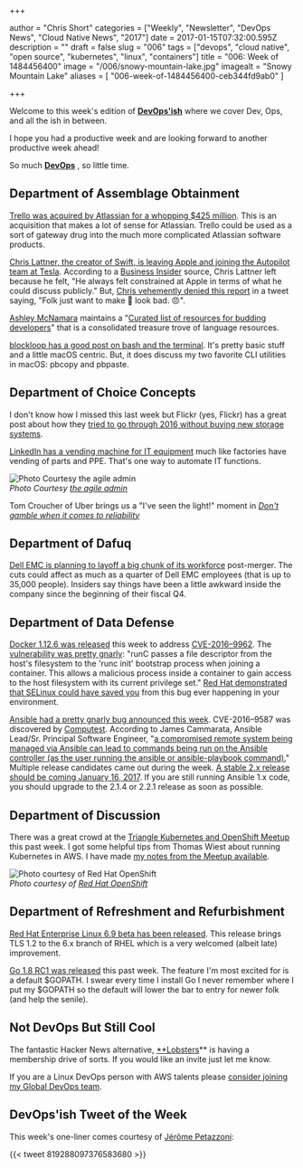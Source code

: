 +++

author = "Chris Short"
categories = ["Weekly", "Newsletter", "DevOps News", "Cloud Native News", "2017"]
date = 2017-01-15T07:32:00.595Z
description = ""
draft = false
slug = "006"
tags = ["devops", "cloud native", "open source", "kubernetes", "linux", "containers"]
title = "006: Week of 1484456400"
image = "/006/snowy-mountain-lake.jpg"
imagealt = "Snowy Mountain Lake"
aliases = [
    "006-week-of-1484456400-ceb344fd9ab0"
]

+++

Welcome to this week's edition of [**DevOps'ish**](https://devopsish.com/) where we cover Dev, Ops, and all the ish in between.

I hope you had a productive week and are looking forward to another productive week ahead!

So much [**DevOps**](https://devopsish.com/) , so little time.

## Department of Assemblage Obtainment

[Trello was acquired by Atlassian for a whopping $425 million](http://www.forbes.com/sites/alexkonrad/2017/01/09/atlassian-acquires-popular-team-productivity-app-trello-for-425-million/). This is an acquisition that makes a lot of sense for Atlassian. Trello could be used as a sort of gateway drug into the much more complicated Atlassian software products.

[Chris Lattner, the creator of Swift, is leaving Apple and joining the Autopilot team at Tesla](https://9to5mac.com/2017/01/10/swift-chris-lattner-leaving-apple/). According to a [Business Insider](http://www.businessinsider.com/how-apples-culture-of-secrecy-wears-down-its-top-developers-2017-1) source, Chris Lattner left because he felt, "He always felt constrained at Apple in terms of what he could discuss publicly." But, [Chris vehemently denied this report](https://twitter.com/clattner_llvm/status/819974025371787264) in a tweet saying, "Folk just want to make 🍎 look bad. 😠".

[Ashley McNamara](https://twitter.com/ashleymcnamara) maintains a "[Curated list of resources for budding developers](http://ashleymcnamara.github.io/learn_to_code/)" that is a consolidated treasure trove of language resources.

[blockloop has a good post on bash and the terminal](https://www.blockloop.io/mastering-bash-and-terminal). It's pretty basic stuff and a little macOS centric. But, it does discuss my two favorite CLI utilities in macOS: pbcopy and pbpaste.

## Department of Choice Concepts

I don't know how I missed this last week but Flickr (yes, Flickr) has a great post about how they [tried to go through 2016 without buying new storage systems](https://code.flickr.net/2017/01/05/a-year-without-a-byte/).

[LinkedIn has a vending machine for IT equipment](https://theagileadmin.com/2017/01/10/but-how-can-it-do-devops/) much like factories have vending of parts and PPE. That's one way to automate IT functions.

![Photo Courtesy [the agile admin](https://theagileadmin.com/2017/01/10/but-how-can-it-do-devops/)](/006/linkedin-vending-machine.jpg)  
*Photo Courtesy [the agile admin](https://theagileadmin.com/2017/01/10/but-how-can-it-do-devops/)*

Tom Croucher of Uber brings us a "I've seen the light!" moment in [*Don't gamble when it comes to reliability*](https://www.oreilly.com/ideas/dont-gamble-when-it-comes-to-reliability)

## Department of Dafuq

[Dell EMC is planning to layoff a big chunk of its workforce](http://www.theregister.co.uk/2017/01/12/emc_layoffs/) post-merger. The cuts could affect as much as a quarter of Dell EMC employees (that is up to 35,000 people). Insiders say things have been a little awkward inside the company since the beginning of their fiscal Q4.

## Department of Data Defense

[Docker 1.12.6 was released](https://github.com/docker/docker/releases/tag/v1.12.6) this week to address [CVE-2016–9962](http://seclists.org/fulldisclosure/2017/Jan/21). The [vulnerability was pretty gnarly](https://bugzilla.suse.com/show_bug.cgi?id=1012568): "runC passes a file descriptor from the host's filesystem to the 'runc init' bootstrap process when joining a container. This allows a malicious process inside a container to gain access to the host
filesystem with its current privilege set." [Red Hat demonstrated that SELinux could have saved you](http://rhelblog.redhat.com/2017/01/13/docker-0-day-stopped-cold-by-selinux/) from this bug ever happening in your environment.

[Ansible had a pretty gnarly bug announced this week](http://www.theregister.co.uk/2017/01/11/ansible_patches_own_the_farm_vulnerability/). CVE-2016–9587 was discovered by [Computest](https://www.computest.nl/advisories/CT-2017-0109_Ansible.txt). According to James Cammarata, Ansible Lead/Sr. Principal Software Engineer, "[a compromised remote system being managed via Ansible can lead to commands being run on the Ansible controller (as the user running the ansible or ansible-playbook command).](https://groups.google.com/forum/#!topic/ansible-devel/SyrgcUySAIQ)" Multiple release candidates came out during the week. [A stable 2.x release should be coming January 16, 2017](https://groups.google.com/forum/?utm_medium=email&utm_source=footer#!msg/ansible-project/ydfEh11hlXA/eaOPE3p_AQAJ). If you are still running Ansible 1.x code, you should upgrade to the 2.1.4 or 2.2.1 release as soon as possible.

## Department of Discussion

There was a great crowd at the [Triangle Kubernetes and OpenShift Meetup](https://www.meetup.com/Triangle-Kubernetes-Meetup/) this past week. I got some helpful tips from Thomas Wiest about running Kubernetes in AWS. I have made [my notes from the Meetup available](https://www.evernote.com/l/AAV9Qz3Q7IhLCqRM05VZbis3oJm6duhVdi0).

![Photo courtesy of [Red Hat OpenShift](https://twitter.com/openshift/status/819690494393520131)](/006/triangle-openshift-meetup.jpg)  
*Photo courtesy of [Red Hat OpenShift](https://twitter.com/openshift/status/819690494393520131)*

## Department of Refreshment and Refurbishment

​[Red Hat Enterprise Linux 6.9 beta has been released](http://www.zdnet.com/article/red-hat-enterprise-linux-6-9-beta-out-now/). This release brings TLS 1.2 to the 6.x branch of RHEL which is a very welcomed (albeit late) improvement.

[Go 1.8 RC1 was released](https://groups.google.com/forum/m/#!topic/golang-nuts/tr2ZKSQ42zE) this past week. The feature I'm most excited for is a default $GOPATH. I swear every time I install Go I never remember where I put my $GOPATH so the default will lower the bar to entry for newer folk (and help the senile).

## Not DevOps But Still Cool

The fantastic Hacker News alternative, [**Lobsters](https://lobste.rs/)** is having a membership drive of sorts. If you would like an invite just let me know.

If you are a Linux DevOps person with AWS talents please [consider joining my Global DevOps team](http://solarwinds.jobs/durham-nc/senior-aws-systems-engineer/866A1F89D368408CB7F6F774409D961A/job/).

## DevOps'ish Tweet of the Week

This week's one-liner comes courtesy of [Jérôme Petazzoni](https://twitter.com/jpetazzo/status/819288097376583680):

{{< tweet 819288097376583680 >}}
